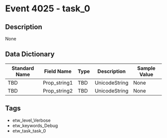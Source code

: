 # Event 4025 - task_0

## Description
None

## Data Dictionary
|Standard Name|Field Name|Type|Description|Sample Value|
|---|---|---|---|---|
|TBD|Prop_string1|TBD|UnicodeString|None|None|
|TBD|Prop_string2|TBD|UnicodeString|None|None|

## Tags
* etw_level_Verbose
* etw_keywords_Debug
* etw_task_task_0